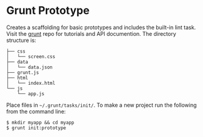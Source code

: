 # Grunt Prototype
Creates a scaffolding for basic prototypes and includes the built-in lint task. Visit the [grunt](https://github.com/cowboy/grunt) repo for tutorials and API documention. The directory structure is:

	├── css
	│   └── screen.css
	├── data
	│   └── data.json
	├── grunt.js
	├── html
	│   └── index.html
	└── js
	    └── app.js

Place files in `~/.grunt/tasks/init/`. To make a new project run the following from the command line:

	$ mkdir myapp && cd myapp
	$ grunt init:prototype